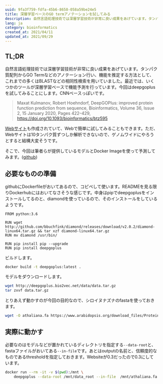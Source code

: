 ```yaml
---
uuid: 9fa3f759-fdfa-45b6-8658-058a59be24e5
title: 深層学習ベースのGO termアノテーションを試してみる
description: 自然言語処理技術では深層学習技術が非常に良い成果をあげています。タンパク質配列からGO Termなどのアノテーション行い、機能を推定する方法として、これまでの多くはBLASTなどの相同性検索を用いていました。最近では、いくつかのツールが深層学習ベースで機能予測を行っています。今回はdeepgoplusを試してみることにします。
lang: ja
category: bioinformatics
created_at: 2021/04/11
updated_at: 2021/09/29
---
```


## TL;DR

自然言語処理技術では深層学習技術が非常に良い成果をあげています。タンパク質配列からGO Termなどのアノテーション行い、機能を推定する方法として、これまでの多くはBLASTなどの相同性検索を用いていました。最近では、いくつかのツールが深層学習ベースで機能予測を行っています。今回はdeepgoplusを試してみることにします。CNNベースっぽいです。

> Maxat Kulmanov, Robert Hoehndorf, DeepGOPlus: improved protein function prediction from sequence, Bioinformatics, Volume 36, Issue 2, 15 January 2020, Pages 422–429, https://doi.org/10.1093/bioinformatics/btz595

[Webサイト](https://deepgo.cbrc.kaust.edu.sa/deepgo/)も作成されていて、Webで簡単に試してみることもできます。ただ、Webサイトは10タンパク質ずつしか解析できないので、ゲノムワイドにやろうとすると結構大変そうです。

そこで、今回は筆者らが提供しているモデルとDocker Imageを使って予測してみます。([github](https://github.com/bio-ontology-research-group/deepgoplus))

## 必要なものの準備

githubにDockerfileがおいてあるので、コピペして使います。READMEを見る限りDockerhubにはおいてなさそうな感じです。中身はpipでdeepgoplusをインストールしてるのと、diamondを使っているので、そのインストールをしているようです。

```docker
FROM python:3.6

RUN wget http://github.com/bbuchfink/diamond/releases/download/v2.0.2/diamond-linux64.tar.gz && tar xzf diamond-linux64.tar.gz
RUN mv diamond /usr/bin/

RUN pip install pip --upgrade
RUN pip install deepgoplus
```

ビルドします。

```bash
docker build -t deepgoplus:latest .
```

モデルをダウンロードします。

```bash
wget http://deepgoplus.bio2vec.net/data/data.tar.gz
tar zxvf data.tar.gz
```

とりあえず動かすのが今回の目的なので、シロイヌナズナのfastaを使っておきます。

```bash
wget -O athaliana.fa https://www.arabidopsis.org/download_files/Proteins/TAIR10_protein_lists/TAIR10_pep_20101214
```

## 実際に動かす

必要なのはモデルなどが置かれているディレクトリを指定する`--data-root`と、fastaファイルがおいてある`--in-file`です。あとはoutputの名前と、信頼度的なものであるthresholdを指定しておきます。Websiteが0.3だったので0.3にしています。

```bash
docker run --rm -it -v $(pwd):/mnt \
    deepgoplus --data-root /mnt/data_root --in-file  /mnt/athaliana.fa --out-file /mnt/deepgoplus_result.tsv --threshold 0.3
```
